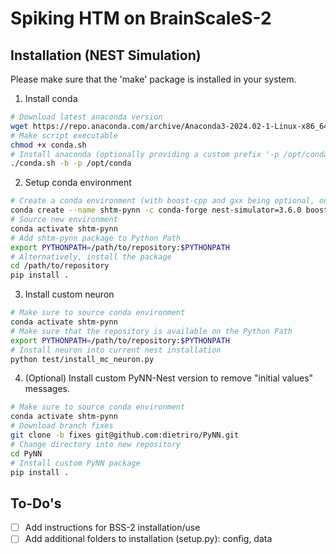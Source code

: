 # Spiking HTM on BrainScaleS-2

## Installation (NEST Simulation)

Please make sure that the 'make' package is installed in your system.

1. Install conda

```bash
# Download latest anaconda version
wget https://repo.anaconda.com/archive/Anaconda3-2024.02-1-Linux-x86_64.sh -O conda.sh
# Make script executable
chmod +x conda.sh
# Install anaconda (optionally providing a custom prefix '-p /opt/conda')
./conda.sh -b -p /opt/conda
```


2. Setup conda environment

```bash
# Create a conda environment (with boost-cpp and gxx being optional, only necessary for e.g. a bare ubuntu docker)
conda create --name shtm-pynn -c conda-forge nest-simulator=3.6.0 boost-cpp gxx_linux-64
# Source new environment
conda activate shtm-pynn
# Add shtm-pynn package to Python Path
export PYTHONPATH=/path/to/repository:$PYTHONPATH
# Alternatively, install the package
cd /path/to/repository
pip install .
```

3. Install custom neuron

```bash
# Make sure to source conda environment
conda activate shtm-pynn
# Make sure that the repository is available on the Python Path
export PYTHONPATH=/path/to/repository:$PYTHONPATH
# Install neuron into current nest installation
python test/install_mc_neuron.py
```

4. (Optional) Install custom PyNN-Nest version to remove "initial values" messages.

```bash
# Make sure to source conda environment
conda activate shtm-pynn
# Download branch fixes
git clone -b fixes git@github.com:dietriro/PyNN.git
# Change directory into new repository
cd PyNN
# Install custom PyNN package
pip install .
```


## To-Do's

- [ ] Add instructions for BSS-2 installation/use
- [ ] Add additional folders to installation (setup.py): config, data
